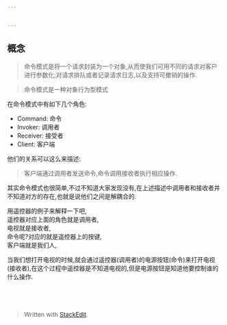 ```yaml
---


---
```


<h2 id="概念">概念</h2>
<blockquote>
<p>命令模式是将一个请求封装为一个对象,从而使我们可用不同的请求对客户进行参数化;对请求排队或者记录请求日志,以及支持可撤销的操作.</p>
</blockquote>
<blockquote>
<p>命令模式是一种对象行为型模式</p>
</blockquote>
<p>在命令模式中有如下几个角色:</p>
<ul>
<li>Command: 命令</li>
<li>Invoker: 调用者</li>
<li>Receiver: 接受者</li>
<li>Client: 客户端</li>
</ul>
<p>他们的关系可以这么来描述:</p>
<blockquote>
<p>客户端通过调用者发送命令,命令调用接收者执行相应操作.</p>
</blockquote>
<p>其实命令模式也很简单,不过不知道大家发现没有,在上述描述中调用者和接收者并不知道对方的存在,也就是说他们之间是解耦合的.</p>
<p>用遥控器的例子来解释一下吧,<br>
遥控器对应上面的角色就是调用者,<br>
电视就是接收者,<br>
命令呢?对应的就是遥控器上的按键,<br>
客户端就是我们人,</p>
<p>当我们想打开电视的时候,就会通过遥控器(调用者)的电源按钮(命令)来打开电视(接收者),在这个过程中遥控器是不知道电视的,但是电源按钮是知道他要控制谁的什么操作.</p>
<pre><code>

</code></pre>
<blockquote>
<p>Written with <a href="https://stackedit.io/">StackEdit</a>.</p>
</blockquote>

